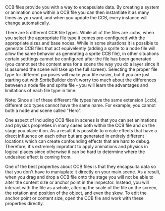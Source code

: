 CCB files provide you with a way to encapsulate data.  By creating a system or animation once within a CCB file you can then instantiate it as many times as you want, and when you update the CCB, every instance will change automatically.

There are 5 different CCB file types.  While all of the files are .ccbs, when you select the appropriate file type it comes pre-configured  with the appropriate sizes and base nodes.  While in some situations it is possible to generate CCB files that act equivelently (adding a sprite to a node file will allow the same behavior as generating a sprite CCB file), in other situations certain setttings cannot be configured after the file has been generated (you cannot set the content area for a scene the way you do a layer since it is assumed the scene will take up the full screen).  Selecting the proper file type for different purposes will make your life easier, but if you are just starting out with SpriteBuilder don't worry too much about the differences between a node file and sprite file - you will learn the advantages and limitations of each file type in time.

Note: Since all of these different file types have the same extension (.ccb), different ccb types cannot have the same name.  For example, you cannot both a node and scene called "Hero".

One aspect of including CCB files in scenes is that you can set animations and physics propreties in many cases both within the CCB file and on the stage you place it on.  As a result it is possible to create effects that have a direct influence on each other but are generated in entirely different locations which can create confounding effects that are hard to debug.  Therefore, it's extremely improtant to apply animations and physics in logical places since otherwise it can be hard to determine where the undesired effect is coming from.

One of the best properties about CCB files is that they encapsulta data so that you  don't have to maniuplate it directly on your main scene.  As a result, when you drag and drop a CCB file onto the stage you will not be able to alter the content size or anchor point in the inspector.  Instead, you will interact with the file as a whole, altering the scale of the file on the screen, the rotation and position of the object, and even the skew.  To edit the anchor point or content size, open the CCB file and work with these properties directly.